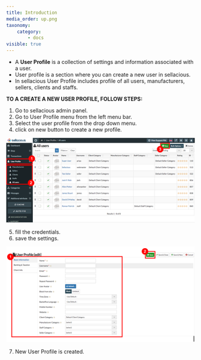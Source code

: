 ```yaml
---
title: Introduction
media_order: up.png
taxonomy:
    category:
        - docs
visible: true
---
```


* A **User Profile** is a collection of settings and information associated with a user.
* User profile is a section where you can create a new user in sellacious. 
* In sellacious User Profile includes profile of  all users, manufacturers, sellers, clients and staffs.

**TO A CREATE A NEW USER PROFILE, FOLLOW STEPS:**

1. Go to sellacious admin panel.
2. Go to User Profile menu from the left menu bar.
3. Select the user profile from the drop down menu.
4. click on new button to create a new profile.

![](up.png)

5. fill the credentials.
6. save the settings.

![](up1.png)

7. New User Profile is created.

